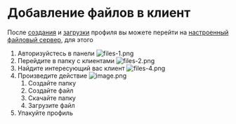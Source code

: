 # Добавление файлов в клиент

После [создания](profiles-create.md) и [загрузки](profiles-download.md) профиля вы можете перейти
на [настроенный файловый сервер](server-install.md), для этого

1. Авторизуйстесь в панели
   ![files-1.png](files-1.png)
2. Перейдите в папку с клиентами
   ![files-2.png](files-2.png)
3. Найдите интересующий вас клиент
   ![files-4.png](files-3.png)
4. Произведите действие
   ![image.png](files4.png)
    1. Создайте папку
    2. Создайте файл
    3. Скачайте папку
    4. Загрузите файл
5. Упакуйте профиль